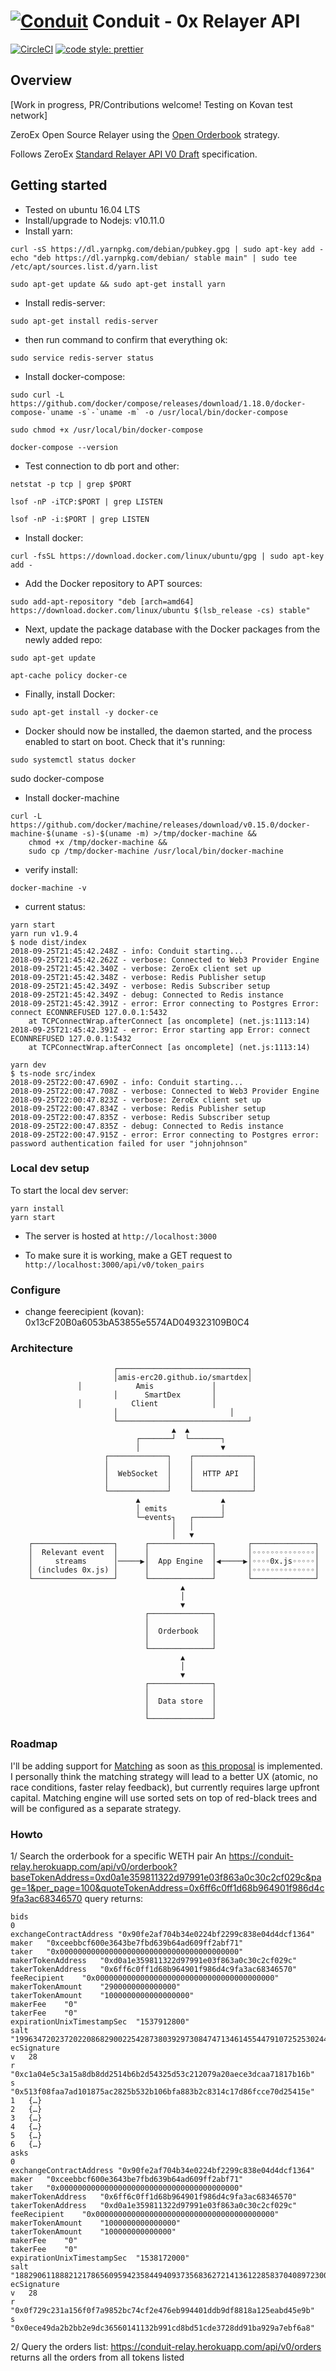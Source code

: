 #  [![Conduit](https://storage.googleapis.com/material-icons/external-assets/v4/icons/svg/ic_blur_circular_black_24px.svg)](#) Conduit - 0x Relayer API

[![CircleCI](https://circleci.com/gh/johnrjj/conduit.svg?style=svg)](https://circleci.com/gh/johnrjj/conduit/)
[![code style: prettier](https://img.shields.io/badge/code_style-prettier-ff69b4.svg)](https://github.com/prettier/prettier)

## Overview

[Work in progress, PR/Contributions welcome! Testing on Kovan test network]

ZeroEx Open Source Relayer using the [Open Orderbook](https://0xproject.com/wiki#Open-Orderbook) strategy.

Follows ZeroEx [Standard Relayer API V0 Draft](https://github.com/0xProject/standard-relayer-api) specification.

## Getting started

- Tested on ubuntu 16.04 LTS
- Install/upgrade to Nodejs: v10.11.0
- Install yarn:

```
curl -sS https://dl.yarnpkg.com/debian/pubkey.gpg | sudo apt-key add -
echo "deb https://dl.yarnpkg.com/debian/ stable main" | sudo tee /etc/apt/sources.list.d/yarn.list
```

```
sudo apt-get update && sudo apt-get install yarn
```

- Install redis-server:

```
sudo apt-get install redis-server
```
- then run command to confirm that everything ok:
```
sudo service redis-server status
```

- Install docker-compose:
```
sudo curl -L https://github.com/docker/compose/releases/download/1.18.0/docker-compose-`uname -s`-`uname -m` -o /usr/local/bin/docker-compose
```
```
sudo chmod +x /usr/local/bin/docker-compose
```
```
docker-compose --version
```

- Test connection to db port and other:

``` 
netstat -p tcp | grep $PORT
```
``` 
lsof -nP -iTCP:$PORT | grep LISTEN
```
``` 
lsof -nP -i:$PORT | grep LISTEN
```

- Install docker:
```
curl -fsSL https://download.docker.com/linux/ubuntu/gpg | sudo apt-key add -
```

- Add the Docker repository to APT sources:

```
sudo add-apt-repository "deb [arch=amd64] https://download.docker.com/linux/ubuntu $(lsb_release -cs) stable"
```
- Next, update the package database with the Docker packages from the newly added repo:

```
sudo apt-get update
```

```
apt-cache policy docker-ce
```

- Finally, install Docker:
```
sudo apt-get install -y docker-ce
```

- Docker should now be installed, the daemon started, and the process enabled to start on boot. Check that it's running:

```
sudo systemctl status docker
```

sudo docker-compose

- Install docker-machine
```
curl -L https://github.com/docker/machine/releases/download/v0.15.0/docker-machine-$(uname -s)-$(uname -m) >/tmp/docker-machine &&
    chmod +x /tmp/docker-machine &&
    sudo cp /tmp/docker-machine /usr/local/bin/docker-machine
```
    
- verify install: 
```
docker-machine -v
```

- current status:

```
yarn start
yarn run v1.9.4
$ node dist/index
2018-09-25T21:45:42.248Z - info: Conduit starting...
2018-09-25T21:45:42.262Z - verbose: Connected to Web3 Provider Engine
2018-09-25T21:45:42.340Z - verbose: ZeroEx client set up
2018-09-25T21:45:42.348Z - verbose: Redis Publisher setup
2018-09-25T21:45:42.349Z - verbose: Redis Subscriber setup
2018-09-25T21:45:42.349Z - debug: Connected to Redis instance
2018-09-25T21:45:42.391Z - error: Error connecting to Postgres Error: connect ECONNREFUSED 127.0.0.1:5432
    at TCPConnectWrap.afterConnect [as oncomplete] (net.js:1113:14)
2018-09-25T21:45:42.391Z - error: Error starting app Error: connect ECONNREFUSED 127.0.0.1:5432
    at TCPConnectWrap.afterConnect [as oncomplete] (net.js:1113:14)

yarn dev
$ ts-node src/index
2018-09-25T22:00:47.690Z - info: Conduit starting...
2018-09-25T22:00:47.708Z - verbose: Connected to Web3 Provider Engine
2018-09-25T22:00:47.823Z - verbose: ZeroEx client set up
2018-09-25T22:00:47.834Z - verbose: Redis Publisher setup
2018-09-25T22:00:47.835Z - verbose: Redis Subscriber setup
2018-09-25T22:00:47.835Z - debug: Connected to Redis instance
2018-09-25T22:00:47.915Z - error: Error connecting to Postgres error: password authentication failed for user "johnjohnson"
```

### Local dev setup

To start the local dev server: 

```
yarn install
yarn start
```
* The server is hosted at `http://localhost:3000`

* To make sure it is working, make a GET request to `http://localhost:3000/api/v0/token_pairs` 

### Configure
* change feerecipient (kovan): 0x13cF20B0a6053bA53855e5574AD049323109B0C4

### Architecture
                                                                    
	                                                                     
	                                                                     
	                       ┌─────────────────────────────┐                       
	                       │amis-erc20.github.io/smartdex│
			       │            Amis             │
	                       │   	  SmartDex	     │
			       │    	   Client    	     │                       
	                       │              		     │                       
	                       └─────────────────────────────┘                       
	                                    ▲  ▲                             
	                            ┌───────┘  └───────┐                     
	                            │                  ▼                     
	                     ┌─────────────┐    ┌─────────────┐              
	                     │             │    │             │              
	                     │  WebSocket  │    │  HTTP API   │              
	                     │             │    │             │              
	                     └─────────────┘    └─────────────┘              
	                            ▲                  ▲                     
	                            │ emits            │                     
	                            └─events┐   ┌──────┘                     
	                                    │   │                            
	                                    │   ▼                            
	    ┌──────────────────┐      ┌──────────────┐       ┌──────────────┐
	    │  Relevant event  │      │              │       │◦◦◦◦◦◦◦◦◦◦◦◦◦◦│
	    │     streams      │─────▶│  App Engine  │◀─────▶│◦◦◦◦0x.js◦◦◦◦◦│
	    │ (includes 0x.js) │      │              │       │◦◦◦◦◦◦◦◦◦◦◦◦◦◦│
	    └──────────────────┘      └──────────────┘       └──────────────┘
	                                      ▲                              
	                                      │                              
	                                      ▼                              
	                              ┌──────────────┐                       
	                              │              │                       
	                              │  Orderbook   │                       
	                              │              │                       
	                              └──────────────┘                       
	                                      ▲                              
	                                      │                              
	                                      ▼                              
	                              ┌──────────────┐                       
	                              │              │                       
	                              │  Data store  │                       
	                              │              │                       
	                              └──────────────┘                       
### Roadmap

I'll be adding support for [Matching](https://0xproject.com/wiki#Matching) as soon as [this proposal](https://github.com/0xProject/ZEIPs/issues/2) is implemented. I personally think the matching strategy will lead to a better UX (atomic, no race conditions, faster relay feedback), but currently requires large upfront capital. Matching engine will use sorted sets on top of red-black trees and will be configured as a separate strategy.

### Howto

1/ Search the orderbook for a specific WETH pair
An https://conduit-relay.herokuapp.com/api/v0/orderbook?baseTokenAddress=0xd0a1e359811322d97991e03f863a0c30c2cf029c&page=1&per_page=100&quoteTokenAddress=0x6ff6c0ff1d68b964901f986d4c9fa3ac68346570 query
returns:
```
bids	
0	
exchangeContractAddress	"0x90fe2af704b34e0224bf2299c838e04d4dcf1364"
maker	"0xceebbcf600e3643be7fbd639b64ad609ff2abf71"
taker	"0x0000000000000000000000000000000000000000"
makerTokenAddress	"0xd0a1e359811322d97991e03f863a0c30c2cf029c"
takerTokenAddress	"0x6ff6c0ff1d68b964901f986d4c9fa3ac68346570"
feeRecipient	"0x0000000000000000000000000000000000000000"
makerTokenAmount	"2900000000000000"
takerTokenAmount	"1000000000000000000"
makerFee	"0"
takerFee	"0"
expirationUnixTimestampSec	"1537912800"
salt	"19963472023720220868290022542873803929730847471346145544791072525302447061067"
ecSignature	
v	28
r	"0xc1a04e5c3a15a8db8dd2514b6b2d54325d53c212079a20aece3dcaa71817b16b"
s	"0x513f08faa7ad101875ac2825b532b106bfa883b2c8314c17d86fcce70d25415e"
1	{…}
2	{…}
3	{…}
4	{…}
5	{…}
6	{…}
asks	
0	
exchangeContractAddress	"0x90fe2af704b34e0224bf2299c838e04d4dcf1364"
maker	"0xceebbcf600e3643be7fbd639b64ad609ff2abf71"
taker	"0x0000000000000000000000000000000000000000"
makerTokenAddress	"0x6ff6c0ff1d68b964901f986d4c9fa3ac68346570"
takerTokenAddress	"0xd0a1e359811322d97991e03f863a0c30c2cf029c"
feeRecipient	"0x0000000000000000000000000000000000000000"
makerTokenAmount	"1000000000000000"
takerTokenAmount	"100000000000000"
makerFee	"0"
takerFee	"0"
expirationUnixTimestampSec	"1538172000"
salt	"1882906118882121786560959423584494093735683627214136122858370408972300359305"
ecSignature	
v	28
r	"0x0f729c231a156f0f7a9852bc74cf2e476eb994401ddb9df8818a125eabd45e9b"
s	"0x0ece49da2b2bb2e9dc36560141132b991cd8bd51cde3728dd91ba929a7ebf6a8"
```

2/ Query the orders list:
https://conduit-relay.herokuapp.com/api/v0/orders returns all the orders from all tokens listed


